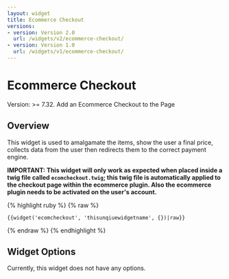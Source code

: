 ```yaml
---
layout: widget
title: Ecommerce Checkout
versions:
- version: Version 2.0
  url: /widgets/v2/ecommerce-checkout/
- version: Version 1.0
  url: /widgets/v1/ecommerce-checkout/
---
```


# Ecommerce Checkout

Version: >= 7.32. Add an Ecommerce Checkout to the Page

## Overview

This widget is used to amalgamate the items, show the user a final price, collects data from the user then redirects them to the correct payment engine.

**IMPORTANT: This widget will only work as expected when placed inside a twig file called ```ecomcheckout.twig```; this twig file is automatically applied to the checkout page within the ecommerce plugin. Also the ecommerce plugin needs to be activated on the user's account.**

{% highlight ruby %}
{% raw %}

	{{widget('ecomcheckout', 'thisunqiuewidgetname', {})|raw}}

{% endraw %}
{% endhighlight %}

## Widget Options

Currently, this widget does not have any options.
